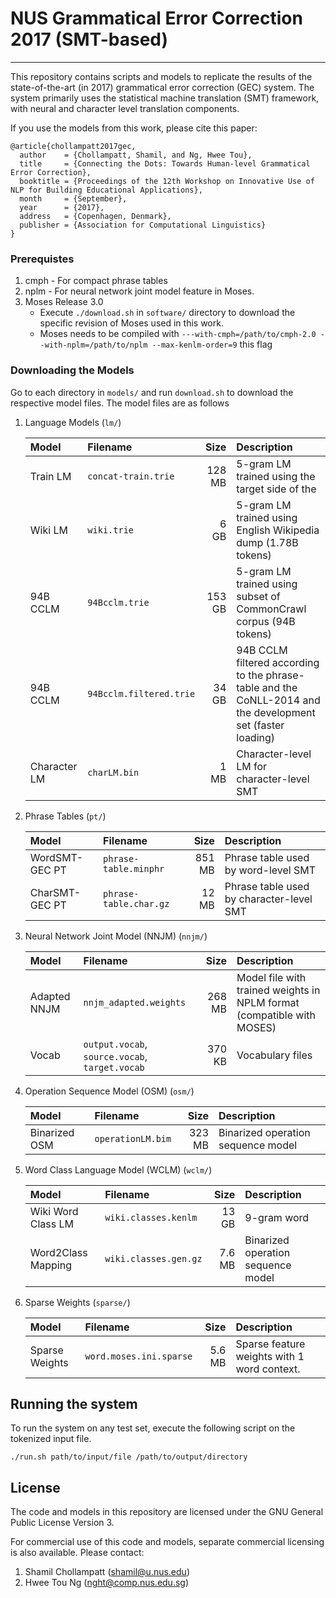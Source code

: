 # NUS Grammatical Error Correction 2017 (SMT-based)
----------------------------------------------------------------------------

This repository contains scripts and models to replicate the results of the state-of-the-art (in 2017) grammatical error correction (GEC) system. The system primarily uses the statistical machine translation (SMT) framework, with neural and character level translation components.

If you use the models from this work, please cite this paper:

```
@article{chollampatt2017gec,
  author    = {Chollampatt, Shamil, and Ng, Hwee Tou},
  title     = {Connecting the Dots: Towards Human-level Grammatical Error Correction},
  booktitle = {Proceedings of the 12th Workshop on Innovative Use of NLP for Building Educational Applications},
  month     = {September},
  year      = {2017},
  address   = {Copenhagen, Denmark},
  publisher = {Association for Computational Linguistics}
}
```

### Prerequistes

1. cmph - For compact phrase tables
2. nplm - For neural network joint model feature in Moses.
3. Moses Release 3.0
    - Execute `./download.sh` in `software/` directory to download the specific revision of Moses used in this work.
    - Moses needs to be compiled with `---with-cmph=/path/to/cmph-2.0 --with-nplm=/path/to/nplm --max-kenlm-order=9` this flag

### Downloading the Models
Go to each directory in `models/` and run `download.sh` to download the respective model files. The model files are as follows

1. Language Models (`lm/`)

	 **Model**  |**Filename**           |**Size**|**Description**
	:-----------|:----------------------|-------:|:-------------
	Train LM    |`concat-train.trie`    |128 MB  | 5-gram LM trained using the target side of the
	Wiki LM     |`wiki.trie`            |6 GB    | 5-gram LM trained using English Wikipedia dump (1.78B tokens)
	94B CCLM    |`94Bcclm.trie`         |153 GB  | 5-gram LM trained using subset of CommonCrawl corpus (94B tokens)
	94B CCLM    |`94Bcclm.filtered.trie`|34 GB   | 94B CCLM filtered according to the phrase-table and the CoNLL-2014 and the development set (faster loading)
	Character LM|`charLM.bin`           |1 MB    | Character-level LM for character-level SMT
    
    
2. Phrase Tables (`pt/`)

	 **Model**     |**Filename**       |**Size**|**Description**
	:--------------|:------------------|-------:|:-------------
	WordSMT-GEC PT |`phrase-table.minphr`|851 MB  | Phrase table used by word-level SMT
	CharSMT-GEC PT |`phrase-table.char.gz`        |12 MB   | Phrase table used by character-level SMT

3. Neural Network Joint Model (NNJM) (`nnjm/`)
    
	 **Model**     |**Filename**       |**Size**|**Description**
	:--------------|:------------------|-------:|:-------------
	Adapted NNJM |`nnjm_adapted.weights`|268 MB  | Model file with trained weights in NPLM format (compatible with MOSES)
	Vocab |`output.vocab`, `source.vocab`, `target.vocab`|370 KB   | Vocabulary files
    
    
4. Operation Sequence Model (OSM) (`osm/`)

	 **Model**     |**Filename**       |**Size**|**Description**
	:--------------|:------------------|-------:|:-------------
	Binarized OSM |`operationLM.bim`|323 MB  | Binarized operation sequence model
   
5. Word Class Language Model (WCLM) (`wclm/`)

	 **Model**     |**Filename**       |**Size**|**Description**
	:--------------|:------------------|-------:|:-------------
	Wiki Word Class LM |`wiki.classes.kenlm`|13 GB  | 9-gram word
  	Word2Class Mapping |`wiki.classes.gen.gz`|7.6 MB| Binarized operation sequence model
  
6. Sparse Weights (`sparse/`)
	 
     **Model**     |**Filename**           |**Size**|**Description**
	:--------------|:----------------------|-------:|:-------------
	Sparse Weights |`word.moses.ini.sparse`|5.6 MB | Sparse feature weights with 1 word context.
  

## Running the system

To run the system on any test set, execute the following script on the tokenized input file.

`./run.sh path/to/input/file /path/to/output/directory`



## License

The code and models in this repository are licensed under the GNU General Public License Version 3.
 
 For commercial use of this code and models, separate commercial licensing is also available. Please contact:
 1. Shamil Chollampatt (shamil@u.nus.edu)
 2. Hwee Tou Ng (nght@comp.nus.edu.sg)


